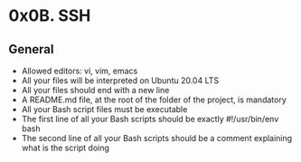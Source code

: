 # 0x0B. SSH

## General

 - Allowed editors: vi, vim, emacs
 - All your files will be interpreted on Ubuntu 20.04 LTS
 - All your files should end with a new line
 - A README.md file, at the root of the folder of the project, is mandatory
 - All your Bash script files must be executable
 - The first line of all your Bash scripts should be exactly #!/usr/bin/env bash
 - The second line of all your Bash scripts should be a comment explaining what is the script doing
